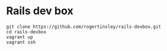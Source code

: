 # Rails dev box

    git clone https://github.com/rogertinsley/rails-devbox.git
    cd rails-devbox
    vagrant up
    vagrant ssh

